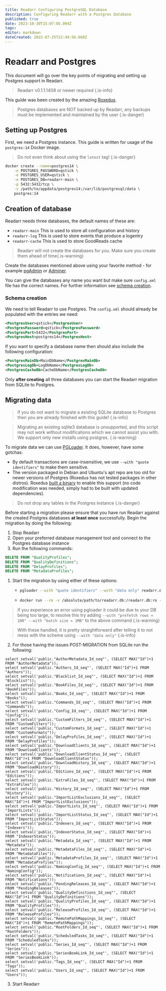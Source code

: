```yaml
---
title: Readarr Configuring PostgreSQL Database
description: Configuring Readarr with a Postgres Database
published: true
date: 2023-10-30T15:07:05.094Z
tags: 
editor: markdown
dateCreated: 2022-07-25T22:49:56.668Z
---
```


# Readarr and Postgres

This document will go over the key points of migrating and setting up Postgres support in Readarr.

> Readarr v0.1.1.1408 or newer required
{.is-info}

This guide was been created by the amazing [Roxedus](https://github.com/Roxedus).

> Postgres databases are NOT backed up by Readarr, any backups must be implemented and maintained by the user
{.is-danger}

## Setting up Postgres

 First, we need a Postgres instance. This guide is written for usage of the `postgres:14` Docker image.

 > Do not even think about using the `latest` tag! {.is-danger}

```bash
docker create --name=postgres14 \
    -e POSTGRES_PASSWORD=qstick \
    -e POSTGRES_USER=qstick \
    -e POSTGRES_DB=readarr-main \
    -p 5432:5432/tcp \
    -v /path/to/appdata/postgres14:/var/lib/postgresql/data \
    postgres:14
```

## Creation of database

Readarr needs three databases, the default names of these are:

- `readarr-main`   This is used to store all configuration and history
- `readarr-log`    This is used to store events that produce a logentry
- `readarr-cache`    This is used to store GoodReads cache

> Readarr will not create the databases for you. Make sure you create them ahead of time{.is-warning}

Create the databases mentioned above using your favorite method - for example [pgAdmin](https://www.pgadmin.org/) or [Adminer](https://www.adminer.org/).

You can give the databases any name you want but make sure `config.xml` file has the correct names. For further information see [schema creation](/readarr/postgres-setup#schema-creation).

### Schema creation

 We need to tell Readarr to use Postgres. The `config.xml` should already be populated with the entries we need:

```xml
<PostgresUser>qstick</PostgresUser>
<PostgresPassword>qstick</PostgresPassword>
<PostgresPort>5432</PostgresPort>
<PostgresHost>postgres14</PostgresHost>
```

If you want to specify a database name then should also include the following configuration:

```xml
<PostgresMainDb>MainDbName</PostgresMainDb>
<PostgresLogDb>LogDbName</PostgresLogDb>
<PostgresCacheDb>CacheDbName</PostgresCacheDb>
```

Only **after creating** all three databases you can start the Readarr migration from SQLite to Postgres.

## Migrating data

> If you do not want to migrate a existing SQLite database to Postgres then you are already finished with this guide! {.is-info}

> Migrating an existing sqlite3 database is unsupported, and this script may not work without modifications which we cannot assist you with. We support only new installs using postgres. {.is-warning}

To migrate data we can use [PGLoader](https://github.com/dimitri/pgloader). It does, however, have some gotchas:

- By default transactions are case-insensitive, we use `--with "quote identifiers"` to make them sensitive.
- The version packaged in Debian and Ubuntu's apt repo are too old for newer versions of Postgres (Roxedus has not tested packages in other distros).
  Roxedus [built a binary](https://github.com/Roxedus/Pgloader-bin) to enable this support (no code modification was needed, simply had to be built with updated dependencies).

> Do not drop any tables in the Postgres instance {.is-danger}

Before starting a migration please ensure that you have run Readarr against the created Postgres databases **at least once** successfully. Begin the migration by doing the following:

1. Stop Readarr
1. Open your preferred database management tool and connect to the Postgres database instance
1. Run the following commands:

```SQL
DELETE FROM "QualityProfiles";
DELETE FROM "QualityDefinitions";
DELETE FROM "DelayProfiles";
DELETE FROM "MetadataProfiles";
```

1. Start the migration by using either of these options:

    - ```bash
      pgloader --with "quote identifiers" --with "data only" readarr.db 'postgresql://qstick:qstick@localhost/readarr-main'
      ```

    - ```bash
      docker run --rm -v /absolute/path/to/readarr.db:/readarr.db:ro --network=host ghcr.io/roxedus/pgloader --with "quote identifiers" --with "data only" /readarr.db "postgresql://qstick:qstick@localhost/readarr-main"
      ```

> If you experience an error using pgloader it could be due to your DB being too large, to resolve this try adding `--with "prefetch rows = 100" --with "batch size = 1MB"` to the above command {.is-warning}

> With these handled, it is pretty straightforward after telling it to not mess with the scheme using `--with "data only"`
{.is-info}

2. For those having the issues POST-MIGRATION from SQLite run the following:

```postgres
select setval('public."AuthorMetadata_Id_seq"', (SELECT MAX("Id")+1 FROM "AuthorMetadata"));
select setval('public."Authors_Id_seq"', (SELECT MAX("Id")+1 FROM "Authors"));
select setval('public."Blacklist_Id_seq"', (SELECT MAX("Id")+1 FROM "Blocklist"));
select setval('public."BookFiles_Id_seq"', (SELECT MAX("Id")+1 FROM "BookFiles"));
select setval('public."Books_Id_seq"', (SELECT MAX("Id")+1 FROM "Books"));
select setval('public."Commands_Id_seq"', (SELECT MAX("Id")+1 FROM "Commands"));
select setval('public."Config_Id_seq"', (SELECT MAX("Id")+1 FROM "Config"));
select setval('public."CustomFilters_Id_seq"', (SELECT MAX("Id")+1 FROM "CustomFilters"));
select setval('public."CustomFormats_Id_seq"', (SELECT MAX("Id")+1 FROM "CustomFormats"));
select setval('public."DelayProfiles_Id_seq"', (SELECT MAX("Id")+1 FROM "DelayProfiles"));
select setval('public."DownloadClients_Id_seq"', (SELECT MAX("Id")+1 FROM "DownloadClients"));
select setval('public."DownloadClientStatus_Id_seq"', (SELECT MAX("Id")+1 FROM "DownloadClientStatus"));
select setval('public."DownloadHistory_Id_seq"', (SELECT MAX("Id")+1 FROM "DownloadHistory"));
select setval('public."Editions_Id_seq"', (SELECT MAX("Id")+1 FROM "Editions"));
select setval('public."ExtraFiles_Id_seq"', (SELECT MAX("Id")+1 FROM "ExtraFiles"));
select setval('public."History_Id_seq"', (SELECT MAX("Id")+1 FROM "History"));
select setval('public."ImportListExclusions_Id_seq"', (SELECT MAX("Id")+1 FROM "ImportListExclusions"));
select setval('public."ImportLists_Id_seq"', (SELECT MAX("Id")+1 FROM "ImportLists"));
select setval('public."ImportListStatus_Id_seq"', (SELECT MAX("Id")+1 FROM "ImportListStatus"));
select setval('public."Indexers_Id_seq"', (SELECT MAX("Id")+1 FROM "Indexers"));
select setval('public."IndexerStatus_Id_seq"', (SELECT MAX("Id")+1 FROM "IndexerStatus"));
select setval('public."Metadata_Id_seq"', (SELECT MAX("Id")+1 FROM "Metadata"));
select setval('public."MetadataFiles_Id_seq"', (SELECT MAX("Id")+1 FROM "MetadataFiles"));
select setval('public."MetadataProfiles_Id_seq"', (SELECT MAX("Id")+1 FROM "MetadataProfiles"));
select setval('public."NamingConfig_Id_seq"', (SELECT MAX("Id")+1 FROM "NamingConfig"));
select setval('public."Notifications_Id_seq"', (SELECT MAX("Id")+1 FROM "Notifications"));
select setval('public."PendingReleases_Id_seq"', (SELECT MAX("Id")+1 FROM "PendingReleases"));
select setval('public."QualityDefinitions_Id_seq"', (SELECT MAX("Id")+1 FROM "QualityDefinitions"));
select setval('public."QualityProfiles_Id_seq"', (SELECT MAX("Id")+1 FROM "QualityProfiles"));
select setval('public."ReleaseProfiles_Id_seq"', (SELECT MAX("Id")+1 FROM "ReleaseProfiles"));
select setval('public."RemotePathMappings_Id_seq"', (SELECT MAX("Id")+1 FROM "RemotePathMappings"));
select setval('public."RootFolders_Id_seq"', (SELECT MAX("Id")+1 FROM "RootFolders"));
select setval('public."ScheduledTasks_Id_seq"', (SELECT MAX("Id")+1 FROM "ScheduledTasks"));
select setval('public."Series_Id_seq"', (SELECT MAX("Id")+1 FROM "Series"));
select setval('public."SeriesBookLink_Id_seq"', (SELECT MAX("Id")+1 FROM "SeriesBookLink"));
select setval('public."Tags_Id_seq"', (SELECT MAX("Id")+1 FROM "Tags"));
select setval('public."Users_Id_seq"', (SELECT MAX("Id")+1 FROM "Users"));
```

3. Start Readarr
